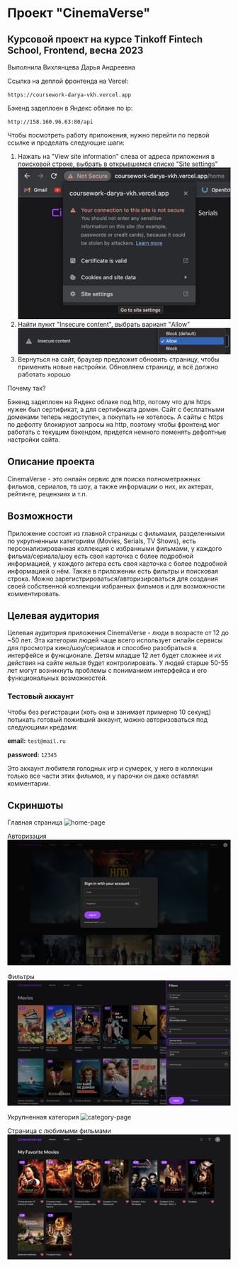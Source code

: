 # Проект "CinemaVerse"

## Курсовой проект на курсе Tinkoff Fintech School, Frontend, весна 2023
Выполнила Вихлянцева Дарья Андреевна

Ссылка на деплой фронтенда на Vercel:
```
https://coursework-darya-vkh.vercel.app
```
Бэкенд задеплоен в Яндекс облаке по ip:
```
http://158.160.96.63:80/api
```

Чтобы посмотреть работу приложения, нужно перейти по первой ссылке и проделать следующие шаги:
1. Нажать на "View site information" слева от адреса приложения в поисковой строке, выбрать в открывшемся списке "Site settings"
![1 Step](/images/1step.png)
2. Найти пункт "Insecure content", выбрать вариант "Allow"
![2 Step](/images/2step.png)
3. Вернуться на сайт, браузер предложит обновить страницу, чтобы применить новые настройки. Обновляем страницу, и всё должно работать хорошо

Почему так? 

Бэкенд задеплоен на Яндекс облаке под http, потому что для https нужен был сертификат, а для сертификата домен.
Сайт с бесплатными доменами теперь недоступен, а покупать не хотелось. А сайты с https по дефолту блокируют запросы на http,
поэтому чтобы фронтенд мог работать с текущим бэкендом, придется немного поменять дефолтные настройки сайта.


## Описание проекта
CinemaVerse - это онлайн сервис для поиска полнометражных фильмов, сериалов, тв шоу, а также информации о них, 
их актерах, рейтинге, рецензиях и т.п. 

## Возможности
Приложение состоит из главной страницы с фильмами, разделенными по укрупненным категориям (Movies, Serials, TV Shows),
есть персонализированная коллекция с избранными фильмами, у каждого фильма/сериала/шоу есть своя карточка с более подробной 
информацией, у каждого актера есть своя карточка с более подробной информацией о нём. Также в приложении есть фильтры и поисковая 
строка. Можно зарегистрироваться/авторизироваться для создания своей собственной коллекции избранных фильмов и для возможности
комментировать.

## Целевая аудитория
Целевая аудитория приложения CinemaVerse - люди в возрасте от 12 до ~50 лет. Эта категория людей чаще всего использует онлайн 
сервисы для просмотра кино/шоу/сериалов и способно разобраться в интерфейсе и функционале. Детям младше 12 лет будет сложнее и 
их действия на сайте нельзя будет контролировать. У людей старше 50-55 лет могут возникнуть проблемы с пониманием интерфейса
и его функциональных возможностей.

### Тестовый аккаунт
Чтобы без регистрации (хоть она и занимает примерно 10 секунд) потыкать готовый поживший аккаунт, можно авторизоваться под следующими
кредами:

**email:** ```test@mail.ru```

**password:** ```12345```

Это аккаунт любителя голодных игр и сумерек, у него в коллекции только все части этих фильмов, и у парочки он даже оставлял комментарии.

## Скриншоты

Главная страница
![home-page](/images/home-page.png)

Авторизация
![sign-in](/images/sign-in.png)

Фильтры
![filters](/images/filters.png)

Укрупненная категория
![category-page](/images/category-page.png)

Страница с любимыми фильмами
![favorite-movies-page](/images/favorite-movies-page.png)
